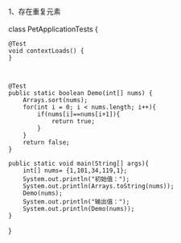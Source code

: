 #
1、存在重复元素
<br/>
<br/>
class PetApplicationTests {

    @Test
    void contextLoads() {
    }



    @Test
    public static boolean Demo(int[] nums) {
        Arrays.sort(nums);
        for(int i = 0; i < nums.length; i++){
            if(nums[i]==nums[i+1]){
                return true;
            }
        }
        return false;
    }

    public static void main(String[] args){
        int[] nums= {1,101,34,119,1};
        System.out.println("初始值：");
        System.out.println(Arrays.toString(nums));
        Demo(nums);
        System.out.println("输出值：");
        System.out.println(Demo(nums));
    }
}

